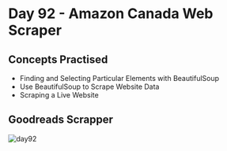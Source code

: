 # Day 92 - Amazon Canada Web Scraper
## Concepts Practised
- Finding and Selecting Particular Elements with BeautifulSoup
- Use BeautifulSoup to Scrape Website Data
- Scraping a Live Website
## Goodreads Scrapper
![day92](book.gif)
